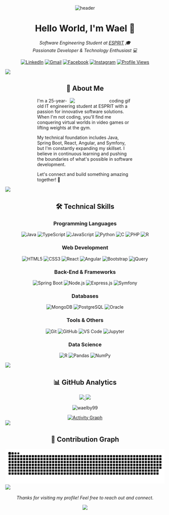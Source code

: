 <!-- Modern Header with Banner -->
<div align="center">
  <img src="https://raw.githubusercontent.com/halfrost/halfrost/master/icons/header_.png" alt="header"/>
  
  # Hello World, I'm Wael 👋
  
  <p>
    <em>Software Engineering Student at <a href="https://esprit.tn/">ESPRIT</a> 🎓</em><br>
    <em>Passionate Developer & Technology Enthusiast 💻</em>
  </p>
  
  [![LinkedIn](https://img.shields.io/badge/LinkedIn-0077B5?style=for-the-badge&logo=linkedin&logoColor=white)](https://www.linkedin.com/in/wael-ben-youssef-860b5a174/)
  [![Gmail](https://img.shields.io/badge/Gmail-D14836?style=for-the-badge&logo=gmail&logoColor=white)](mailto:waelbenyoussef19991@gmail.com)
  [![Facebook](https://img.shields.io/badge/Facebook-1877F2?style=for-the-badge&logo=facebook&logoColor=white)](https://www.facebook.com/wael.benyoussef3/)
  [![Instagram](https://img.shields.io/badge/Instagram-E4405F?style=for-the-badge&logo=instagram&logoColor=white)](https://instagram.com/wael.ben.youssef_)
  [![Profile Views](https://komarev.com/ghpvc/?username=waelby99&style=for-the-badge&color=blueviolet)](github.com/waelby99)
</div>

<!-- Custom Divider -->
<img src="https://user-images.githubusercontent.com/73097560/115834477-dbab4500-a447-11eb-908a-139a6edaec5c.gif">

<!-- About Me Section with Improved Layout -->
<div align="center">
  <h2>🚀 About Me</h2>
  <img align="right" width="300" src="https://media.giphy.com/media/qgQUggAC3Pfv687qPC/giphy.gif" alt="coding gif"/>
  
  <div align="left" style="max-width: 60%;">
    <p>
      I'm a 25-year-old IT engineering student at ESPRIT with a passion for innovative software solutions. When I'm not coding, you'll find me conquering virtual worlds in video games or lifting weights at the gym.
    </p>
    <p>
      My technical foundation includes Java, Spring Boot, React, Angular, and Symfony, but I'm constantly expanding my skillset. I believe in continuous learning and pushing the boundaries of what's possible in software development.
    </p>
    <p>
      Let's connect and build something amazing together! 🌟
    </p>
  </div>
</div>

<!-- Custom Divider -->
<img src="https://user-images.githubusercontent.com/73097560/115834477-dbab4500-a447-11eb-908a-139a6edaec5c.gif">

<!-- Skills Section with Categories -->
<div align="center">
  <h2>🛠️ Technical Skills</h2>
  
  <h3>Programming Languages</h3>
  <p>
    <img alt="Java" src="https://img.shields.io/badge/Java-ED8B00?style=for-the-badge&logo=openjdk&logoColor=white"/>
    <img alt="TypeScript" src="https://img.shields.io/badge/TypeScript-007ACC?style=for-the-badge&logo=typescript&logoColor=white"/>
    <img alt="JavaScript" src="https://img.shields.io/badge/JavaScript-F7DF1E?style=for-the-badge&logo=javascript&logoColor=black"/>
    <img alt="Python" src="https://img.shields.io/badge/Python-3776AB?style=for-the-badge&logo=python&logoColor=white"/>
    <img alt="C" src="https://img.shields.io/badge/C-00599C?style=for-the-badge&logo=c&logoColor=white"/>
    <img alt="PHP" src="https://img.shields.io/badge/PHP-777BB4?style=for-the-badge&logo=php&logoColor=white"/>
    <img alt="R" src="https://img.shields.io/badge/R-276DC3?style=for-the-badge&logo=r&logoColor=white"/>
  </p>
  
  <h3>Web Development</h3>
  <p>
    <img alt="HTML5" src="https://img.shields.io/badge/HTML5-E34F26?style=for-the-badge&logo=html5&logoColor=white"/>
    <img alt="CSS3" src="https://img.shields.io/badge/CSS3-1572B6?style=for-the-badge&logo=css3&logoColor=white"/>
    <img alt="React" src="https://img.shields.io/badge/React-20232A?style=for-the-badge&logo=react&logoColor=61DAFB"/>
    <img alt="Angular" src="https://img.shields.io/badge/Angular-DD0031?style=for-the-badge&logo=angular&logoColor=white"/>
    <img alt="Bootstrap" src="https://img.shields.io/badge/Bootstrap-563D7C?style=for-the-badge&logo=bootstrap&logoColor=white"/>
    <img alt="jQuery" src="https://img.shields.io/badge/jQuery-0769AD?style=for-the-badge&logo=jquery&logoColor=white"/>
  </p>
  
  <h3>Back-End & Frameworks</h3>
  <p>
    <img alt="Spring Boot" src="https://img.shields.io/badge/Spring_Boot-6DB33F?style=for-the-badge&logo=spring-boot&logoColor=white"/>
    <img alt="Node.js" src="https://img.shields.io/badge/Node.js-43853D?style=for-the-badge&logo=node.js&logoColor=white"/>
    <img alt="Express.js" src="https://img.shields.io/badge/Express.js-404D59?style=for-the-badge&logo=express&logoColor=white"/>
    <img alt="Symfony" src="https://img.shields.io/badge/Symfony-000000?style=for-the-badge&logo=symfony&logoColor=white"/>
  </p>
  
  <h3>Databases</h3>
  <p>
    <img alt="MongoDB" src="https://img.shields.io/badge/MongoDB-4EA94B?style=for-the-badge&logo=mongodb&logoColor=white"/>
    <img alt="PostgreSQL" src="https://img.shields.io/badge/PostgreSQL-316192?style=for-the-badge&logo=postgresql&logoColor=white"/>
    <img alt="Oracle" src="https://img.shields.io/badge/Oracle-F80000?style=for-the-badge&logo=oracle&logoColor=white"/>
  </p>
  
  <h3>Tools & Others</h3>
  <p>
    <img alt="Git" src="https://img.shields.io/badge/Git-F05032?style=for-the-badge&logo=git&logoColor=white"/>
    <img alt="GitHub" src="https://img.shields.io/badge/GitHub-100000?style=for-the-badge&logo=github&logoColor=white"/>
    <img alt="VS Code" src="https://img.shields.io/badge/VS_Code-0078D4?style=for-the-badge&logo=visual%20studio%20code&logoColor=white"/>
    <img alt="Jupyter" src="https://img.shields.io/badge/Jupyter-F37626?style=for-the-badge&logo=jupyter&logoColor=white"/>
  </p>
  
  <h3>Data Science</h3>
  <p>
    <img alt="R" src="https://img.shields.io/badge/R-276DC3?style=for-the-badge&logo=r&logoColor=white"/>
    <img alt="Pandas" src="https://img.shields.io/badge/Pandas-150458?style=for-the-badge&logo=pandas&logoColor=white"/>
    <img alt="NumPy" src="https://img.shields.io/badge/NumPy-013243?style=for-the-badge&logo=numpy&logoColor=white"/>
  </p>
</div>

<!-- Custom Divider -->
<img src="https://user-images.githubusercontent.com/73097560/115834477-dbab4500-a447-11eb-908a-139a6edaec5c.gif">

<!-- GitHub Stats with Consistent Theme -->
<div align="center">
  <h2>📊 GitHub Analytics</h2>
  
  <p>
    <a href="https://github.com/waelby99">
      <img height="180em" src="https://github-readme-stats.vercel.app/api?username=waelby99&show_icons=true&theme=tokyonight&include_all_commits=true&count_private=true"/>
      <img height="180em" src="https://github-readme-stats.vercel.app/api/top-langs/?username=waelby99&layout=compact&langs_count=8&theme=tokyonight"/>
    </a>
  </p>
  
  <p>
    <img src="https://github-readme-streak-stats.herokuapp.com/?user=waelby99&theme=tokyonight" alt="waelby99" />
  </p>
</div>

<!-- Activity Graph -->
<div align="center">
  <a href="https://github.com/waelby99/github-readme-activity-graph">
    <img alt="Activity Graph" src="https://github-readme-activity-graph.vercel.app/graph?username=waelby99&theme=tokyo-night" />
  </a>
</div>

<!-- Custom Divider -->
<img src="https://user-images.githubusercontent.com/73097560/115834477-dbab4500-a447-11eb-908a-139a6edaec5c.gif">

<!-- Snake Animation -->
<div align="center">
  <h2>🐍 Contribution Graph</h2>
  <img src="https://github.com/waelby99/waelby99/blob/main/grid-snake.svg" alt="Snake animation" />
</div>

<!-- Custom Divider -->
<img src="https://user-images.githubusercontent.com/73097560/115834477-dbab4500-a447-11eb-908a-139a6edaec5c.gif">

<!-- Footer -->
<div align="center">
  <p>
    <i>Thanks for visiting my profile! Feel free to reach out and connect.</i>
  </p>
  <p>
    <img src="https://media.giphy.com/media/jpVnC65DmYeyRL4LHS/giphy.gif" width="100">
  </p>
</div>
